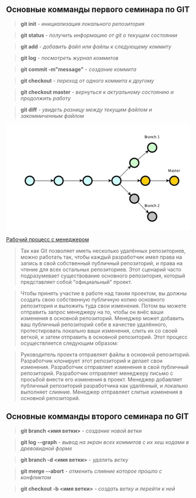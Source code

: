## Основные комманды первого семинара по GIT

>**git init** - *инициализация локального репозитория*

>**git status** - *получить информацию от git о текущем состоянии*

>**git add** - *добавить файл или файлы к следующему коммиту*

>**git log** - *посмотреть журнал коммитов*

>**git commit -m"message"** - *создание коммита*

>**git checkout** - *переход от одного коммита к другому*

>**git checkout master** - *вернуться к актуальному состоянию и продолжить работу*

>**git diff** - *увидеть разницу между текущим файлом и закоммиченным файлом*

![Git example](git.jpg)

[Рабочий процесс с менеджером](https://www.google.com/url?sa=i&url=https%3A%2F%2Fedt.1c.ru%2Fupload%2Fdocs_git%2Ftopics%2Ft000019.html&psig=AOvVaw2wB6a0qW_oz2R-SzO07pnJ&ust=1679668137702000&source=images&cd=vfe&ved=0CBAQjRxqFwoTCJjp49al8v0CFQAAAAAdAAAAABAJ)
>Так как Git позволяет иметь несколько удалённых репозиториев, можно работать так, чтобы каждый разработчик имел права на запись в свой собственный публичный репозиторий, и права на чтение для всех остальных репозиториев. Этот сценарий часто подразумевает существование основного репозитория, который представляет собой "официальный" проект.

>Чтобы принять участие в работе над таким проектом, вы должны создать свою собственную публичную копию основного репозитория и выложить туда свои изменения. Потом вы можете отправить запрос менеджеру на то, чтобы он внёс ваши изменения в основной репозиторий. Менеджер может добавить ваш публичный репозиторий себе в качестве удалённого, протестировать локально ваши изменения, слить их со своей веткой, и затем отправить в основной репозиторий. Этот процесс осуществляется следующим образом:

>Руководитель проекта отправляет файлы в основной репозиторий.
Разработчик клонирует этот репозиторий и делает свои изменения.
Разработчик отправляет изменения в свой публичный репозиторий.
Разработчик отправляет менеджеру письмо с просьбой внести его изменения в проект.
Менеджер добавляет публичный репозиторий разработчика как удалённый, и локально выполняет слияние.
Менеджер отправляет слитые изменения в основной репозиторий.

## Основные комманды второго семинара по GIT

>**git branch <имя ветки>** - *создание новой ветки*

>**git log --graph** - *вывод на экран всех коммитов с их хеш кодами в древовидной форме*

>**git branch -d <имя ветки>** - *удалить ветку*


>**git merge --abort** - *отменить слияние которое прошло с конфликтом*

>**git checkout -b <имя ветки>** - *создать ветку и перейти к ней*

